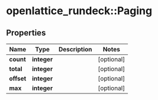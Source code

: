 # openlattice_rundeck::Paging

## Properties
Name | Type | Description | Notes
------------ | ------------- | ------------- | -------------
**count** | **integer** |  | [optional] 
**total** | **integer** |  | [optional] 
**offset** | **integer** |  | [optional] 
**max** | **integer** |  | [optional] 



